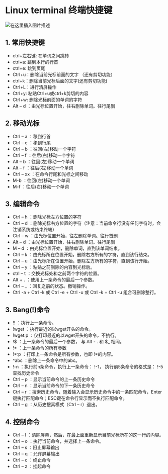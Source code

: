 # Linux terminal 终端快捷键




![在这里插入图片描述](https://img-blog.csdnimg.cn/90aead67747442328be4204eff45f7b3.png#pic_center)


##  1. 常用快捷键
 - ctrl+左右键: 在单词之间跳转
 - ctrl+a: 跳到本行的行首
 - ctrl+e: 跳到页尾
 - Ctrl+u：删除当前光标前面的文字 （还有剪切功能）
 - ctrl+k：删除当前光标后面的文字(还有剪切功能)
 - Ctrl+L：进行清屏操作
 - Ctrl+y: 粘贴Ctrl+u或ctrl+k剪切的内容
 - Ctrl+w: 删除光标前面的单词的字符
 - Alt – d ：由光标位置开始，往右删除单词。往行尾删


## 2. 移动光标

 - Ctrl – a ：移到行首
 - Ctrl – e ：移到行尾
 - Ctrl – b ：往回(左)移动一个字符
 - Ctrl – f ：往后(右)移动一个字符
 - Alt – b ：往回(左)移动一个单词
 - Alt – f ：往后(右)移动一个单词
 - Ctrl – xx ：在命令行尾和光标之间移动
 - M-b ：往回(左)移动一个单词
 - M-f ：往后(右)移动一个单词

## 3. 编辑命令

 - Ctrl – h ：删除光标左方位置的字符
 - Ctrl – d ：删除光标右方位置的字符（注意：当前命令行没有任何字符时，会注销系统或结束终端）
 - Ctrl – w ：由光标位置开始，往左删除单词。往行首删
 - Alt – d ：由光标位置开始，往右删除单词。往行尾删
 - M – d ：由光标位置开始，删除单词，直到该单词结束。
 - Ctrl – k ：由光标所在位置开始，删除右方所有的字符，直到该行结束。
 - Ctrl – u ：由光标所在位置开始，删除左方所有的字符，直到该行开始。
 - Ctrl – y ：粘贴之前删除的内容到光标后。
 - ctrl – t ：交换光标处和之前两个字符的位置。
 - Alt + . ：使用上一条命令的最后一个参数。
 - Ctrl – _ ：回复之前的状态。撤销操作。
 - Ctrl -a + Ctrl -k 或 Ctrl -e + Ctrl -u 或 Ctrl -k + Ctrl -u 组合可删除整行。

## 3. Bang(!)命令

 - !! ：执行上一条命令。
 - !wget ：执行最近的以wget开头的命令。
 - !wget:p ：仅打印最近的以wget开头的命令，不执行。
 - !$ ：上一条命令的最后一个参数， 与 Alt - . 和 $_ 相同。
 - !* ：上一条命令的所有参数
 - !*:p ：打印上一条命令是所有参数，也即 !*的内容。
 - ^abc ：删除上一条命令中的abc。
 - !-n ：执行前n条命令，执行上一条命令： !-1， 执行前5条命令的格式是： !-5 查找历史命令
 - Ctrl – p ：显示当前命令的上一条历史命令
 - Ctrl – n ：显示当前命令的下一条历史命令
 - Ctrl – r ：搜索历史命令，随着输入会显示历史命令中的一条匹配命令，Enter键执行匹配命令；ESC键在命令行显示而不执行匹配命令。
 - Ctrl – g ：从历史搜索模式（Ctrl – r）退出。

## 4. 控制命令

 - Ctrl – l ：清除屏幕，然后，在最上面重新显示目前光标所在的这一行的内容。
 - Ctrl – o ：执行当前命令，并选择上一条命令。
 - Ctrl – s ：阻止屏幕输出
 - Ctrl – q ：允许屏幕输出
 - Ctrl – c ：终止命令
 - Ctrl – z ：挂起命令

